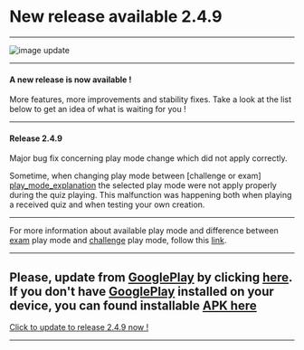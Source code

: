 # New release available 2.4.9

---
![image update][image]  

---

#### A new release is now available !
More features, more improvements and stability fixes. Take a look at the list below to get an idea of what is waiting for you !

---

#### Release 2.4.9 
Major bug fix concerning play mode change which did not apply correctly.  

Sometime, when changing play mode between [challenge or exam] [play_mode_explanation] the selected play mode were not apply properly during the quiz playing. This malfunction was happening both when playing a received quiz and when testing your own creation.  

---
For more information about available play mode and difference between [exam][play_mode_explanation] play mode and [challenge][play_mode_explanation] play mode, follow this [link][play_mode_explanation].   

---

Please, update from [GooglePlay] by clicking [here][GooglePlay].  
If you don't have [GooglePlay] installed on your device, you can found installable [APK here][apk]  
---
 [Click to update to release 2.4.9 now !][GooglePlay]

---

[GooglePlay]: https://play.google.com/store/apps/details?id=com.devup.qcm.maker
[image]: https://qcmmaker.qmakertech.com/notifications/app-update/resources/upgrade2.png
[play_mode_explanation]: https://stackedit.io/viewer?url=https://qcmmaker.qmakertech.com/notifications/play-modes/body.md
[apk]: https://qcmmaker.qmakertech.com/notifications/app-update/resources/qcmmaker-release.apk
